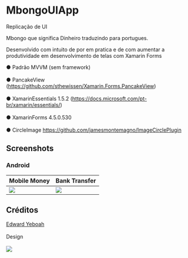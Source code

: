 # MbongoUIApp
Replicação de UI

Mbongo que significa Dinheiro traduzindo para portugues.

Desenvolvido com intuito de por em pratica e de com aumentar a produtividade em desenvolvimento de telas com Xamarin Forms

  ● Padrão MVVM (sem framework)</br>
  </br>
  ● PancakeView (https://github.com/sthewissen/Xamarin.Forms.PancakeView)</br>
  </br>
  ● XamarinEssentials 1.5.2 (https://docs.microsoft.com/pt-br/xamarin/essentials/)</br>
  </br>
  ● XamarinForms 4.5.0.530</br>
  </br>
  ● CircleImage https://github.com/jamesmontemagno/ImageCirclePlugin
  </br>
  
## Screenshots
### Android

<table>
  <thead>
    <th>Mobile Money</th>
    <th>Bank Transfer</th>
  </thead>
  <tbody>
    <tr>
      <td><img src="https://github.com/Amaro96/MbongoUIApp/blob/master/ScreenShots/Mobile%20money.PNG"/></td>
      <td><img src="https://github.com/Amaro96/MbongoUIApp/blob/master/ScreenShots/bankTransfer.PNG"/></td>
    </tr>
  </tbody>
 </table>
 
## Créditos
<a  href="https://twitter.com/edwardyeboah"> Edward Yeboah</a>
</br>
</br>
Design 
</br>
</br>
<img src="https://pbs.twimg.com/media/EWYhCrDWkAA0_Dx?format=jpg&name=large" />
